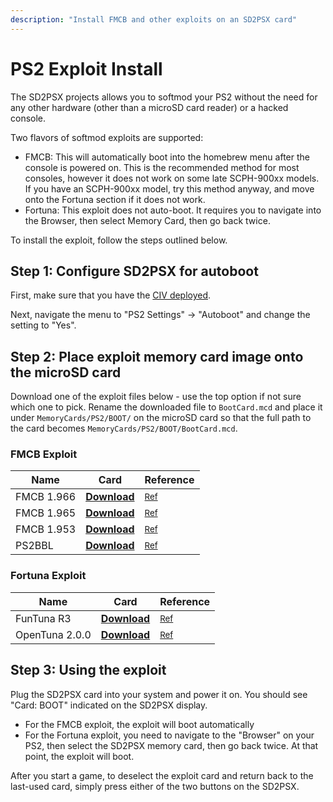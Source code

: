 ```yaml
---
description: "Install FMCB and other exploits on an SD2PSX card"
---
```


# PS2 Exploit Install

The SD2PSX projects allows you to softmod your PS2 without the need for any other hardware (other than a microSD card reader) or a hacked console.

Two flavors of softmod exploits are supported:

- FMCB: This will automatically boot into the homebrew menu after the console is powered on. This is the recommended method for most consoles, however it does not work on some late SCPH-900xx models. If you have an SCPH-900xx model, try this method anyway, and move onto the Fortuna section if it does not work.
- Fortuna: This exploit does not auto-boot. It requires you to navigate into the Browser, then select Memory Card, then go back twice.

To install the exploit, follow the steps outlined below.

## Step 1: Configure SD2PSX for autoboot

First, make sure that you have the [CIV deployed](deploy-civ).

Next, navigate the menu to "PS2 Settings" -> "Autoboot" and change the setting to "Yes".


## Step 2: Place exploit memory card image onto the microSD card

Download one of the exploit files below - use the top option if not sure which one to pick. Rename the downloaded file to `BootCard.mcd` and place it under `MemoryCards/PS2/BOOT/` on the microSD card so that the full path to the card becomes `MemoryCards/PS2/BOOT/BootCard.mcd`.

### FMCB Exploit

| Name       | Card                                                | Reference
| ---------- | --------------------------------------------------- | ---------
| FMCB 1.966 | **[Download](/assets/exploit/FMCB1966.mcd)**        | <small>[Ref](https://israpps.github.io/FreeMcBoot-Installer/test/8_Downloads.html)</small>
| FMCB 1.965 | **[Download](/assets/exploit/FMCB1965.mcd)**        | <small>[Ref](https://israpps.github.io/FreeMcBoot-Installer/test/8_Downloads.html)</small>
| FMCB 1.953 | **[Download](/assets/exploit/FMCB1953.mcd)**        | <small>[Ref](https://israpps.github.io/FreeMcBoot-Installer/test/8_Downloads.html)</small>
| PS2BBL     | **[Download](/assets/exploit/PS2BBL-20230325.mcd)** | <small>[Ref](https://israpps.github.io/PlayStation2-Basic-BootLoader/documentation/Downloads.html)</small>


### Fortuna Exploit

| Name           | Card                                               | Reference
| -------------- | -------------------------------------------------- | ---------
| FunTuna R3     | **[Download](/assets/exploit/FunTuna-R3.mcd)**     | <small>[Ref](https://www.psx-place.com/threads/funtuna-free-mcboot-for-fortuna.30973/)</small>
| OpenTuna 2.0.0 | **[Download](/assets/exploit/OpenTuna-2.0.0.mcd)** | <small>[Ref](https://www.psx-place.com/threads/opentuna-an-open-source-version-of-fortuna-based-on-reverse-engineering.33010/)</small>


## Step 3: Using the exploit

Plug the SD2PSX card into your system and power it on. You should see "Card: BOOT" indicated on the SD2PSX display.
* For the FMCB exploit, the exploit will boot automatically
* For the Fortuna exploit, you need to navigate to the "Browser" on your PS2, then select the SD2PSX memory card, then go back twice. At that point, the exploit will boot.

After you start a game, to deselect the exploit card and return back to the last-used card, simply press either of the two buttons on the SD2PSX.

